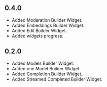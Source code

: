 ## 0.4.0

- Added Moderation Builder Widget.
- Added Embeddings Builder Widget.
- Added Edit Builder Widget.
- Added widgets progress.

## 0.2.0

- Added Models Builder Widget.
- Added one Model Builder Widget.
- Added Completion Builder Widget.
- Added Streamed Completed Builder Widget.
